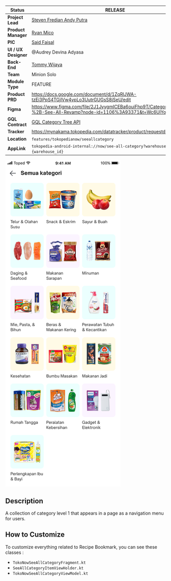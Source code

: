 <!--left header table-->
| **Status** | <!--start status:GREEN-->RELEASE<!--end status--> |
| --- | --- |
| **Project Lead** | [Steven Fredian Andy Putra](https://tokopedia.atlassian.net/wiki/people/557058:20782bf2-2a29-413c-b75c-ce30c92cad9e?ref=confluence) |
| **Product Manager** | [Ryan Mico](https://tokopedia.atlassian.net/wiki/people/5c6bedd8cff26405c30ad1b1?ref=confluence) |
| **PIC** | [Said Faisal](https://tokopedia.atlassian.net/wiki/people/5e25eee0ee264b0e745862c3?ref=confluence) |
| **UI / UX Designer** | @Audrey Devina Adyasa |
| **Back-End** | [Tommy Wijaya](https://tokopedia.atlassian.net/wiki/people/611c9137aee32f006f98f389?ref=confluence) |
| **Team** | Minion Solo |
| **Module Type** | <!--start status:YELLOW-->FEATURE<!--end status--> |
| **Product PRD** | <https://docs.google.com/document/d/1ZqRlJWA-tzEi3PpS4TGjlVw4vpLo3UutrGUGsS8jSeU/edit> |
| **Figma** | <https://www.figma.com/file/2J1JyygmICEBa6ouiFhp9T/Category-Widget-%2B-See-All-Revamp?node-id=1106%3A93371&t=Wc6UlYoblwxazNkX-0> |
| **GQL Contract** | [GQL Category Tree API](/wiki/spaces/TokoNow/pages/1452802766/GQL+Category+Tree+API) |
| **Tracker** | <https://mynakama.tokopedia.com/datatracker/product/requestdetail/view/3700> |
| **Location** | `features/tokopedianow/seeallcategory` |
| **AppLink** | `tokopedia-android-internal://now/see-all-category?warehouse_id={warehouse_id}` |

<!--toc-->

![image](../res/seeallcategory_page.png)

## **Description**

A collection of category level 1 that appears in a page as a navigation menu for users.

## **How to Customize**

To customize everything related to Recipe Bookmark, you can see these classes :

- `TokoNowSeeAllCategoryFragment.kt`
- `SeeAllCategoryItemViewHolder.kt`
- `TokoNowSeeAllCategoryViewModel.kt`
